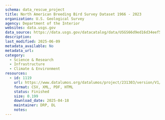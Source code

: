 ```yaml
---
schema: data_rescue_project 
title: North American Breeding Bird Survey Dataset 1966 - 2023
organization: U.S. Geological Survey
agency: Department of the Interior
websites: data.usgs.gov
data_source: https://data.usgs.gov/datacatalog/data/USGS66d9ed16d34eef5af66d534b
description: 
last_modified: 2025-06-09
metadata_available: No
metadata_url: 
category:
  - Science & Research 
  - Infrastructure 
  - Climate & Environment 
resources:
  - id: 1119
    url: https://www.datalumos.org/datalumos/project/231303/version/V1/view
    format: CSV, XML, PDF, HTML
    status: Finished
    size: 0.199
    download_date: 2025-04-18
    maintainer: DRP, DL
    notes: 
---
```

